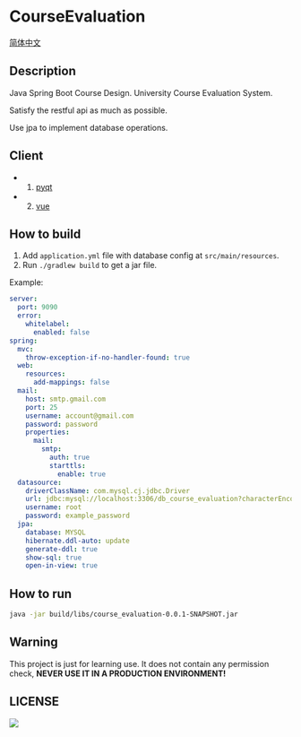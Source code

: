# CourseEvaluation

[简体中文](README-CN.md)

## Description

Java Spring Boot Course Design. University Course Evaluation System.

Satisfy the restful api as much as possible.

Use jpa to implement database operations.

## Client

- 1. [pyqt](https://github.com/aimerneige/CourseEvaluationClient)
- 2. [vue](https://github.com/nidbCN/CourseEvaluation/tree/master/src/frontend/course_evaluation)

## How to build

1. Add `application.yml` file with database config at `src/main/resources`.
2. Run `./gradlew build` to get a jar file.

Example:

```yml
server:
  port: 9090
  error:
    whitelabel:
      enabled: false
spring:
  mvc:
    throw-exception-if-no-handler-found: true
  web:
    resources:
      add-mappings: false
  mail:
    host: smtp.gmail.com
    port: 25
    username: account@gmail.com
    password: password
    properties:
      mail:
        smtp:
          auth: true
          starttls:
            enable: true
  datasource:
    driverClassName: com.mysql.cj.jdbc.Driver
    url: jdbc:mysql://localhost:3306/db_course_evaluation?characterEncoding=utf-8
    username: root
    password: example_password
  jpa:
    database: MYSQL
    hibernate.ddl-auto: update
    generate-ddl: true
    show-sql: true
    open-in-view: true
```

## How to run

```bash
java -jar build/libs/course_evaluation-0.0.1-SNAPSHOT.jar
```

## Warning

This project is just for learning use. It does not contain any permission check, **NEVER USE IT IN A PRODUCTION ENVIRONMENT!**

## LICENSE

<a href="https://www.gnu.org/licenses/agpl-3.0.en.html">
<img src="https://www.gnu.org/graphics/agplv3-155x51.png">
</a>
